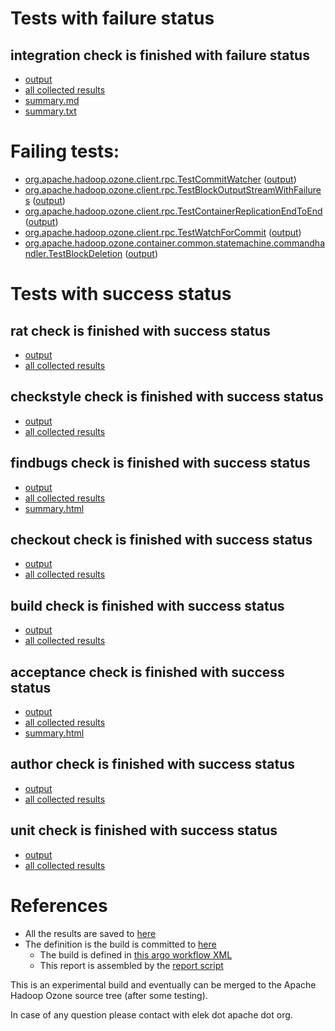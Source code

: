 # Tests with failure status

## integration check is finished with failure status

   * [output](https://raw.githubusercontent.com/elek/ozone-ci-q4/master/pr/pr-hdds-2071-8rz7p/integration/output.log)
   * [all collected results](https://github.com/elek/ozone-ci-q4/tree/master/pr/pr-hdds-2071-8rz7p/integration)
   * [summary.md](https://github.com/elek/ozone-ci-q4/tree/master/pr/pr-hdds-2071-8rz7p/integration/summary.md)
   * [summary.txt](https://github.com/elek/ozone-ci-q4/tree/master/pr/pr-hdds-2071-8rz7p/integration/summary.txt)

# Failing tests: 

 * [org.apache.hadoop.ozone.client.rpc.TestCommitWatcher](hadoop-ozone/integration-test/org.apache.hadoop.ozone.client.rpc.TestCommitWatcher.txt) ([output](hadoop-ozone/integration-test/org.apache.hadoop.ozone.client.rpc.TestCommitWatcher-output.txt))
 * [org.apache.hadoop.ozone.client.rpc.TestBlockOutputStreamWithFailures](hadoop-ozone/integration-test/org.apache.hadoop.ozone.client.rpc.TestBlockOutputStreamWithFailures.txt) ([output](hadoop-ozone/integration-test/org.apache.hadoop.ozone.client.rpc.TestBlockOutputStreamWithFailures-output.txt))
 * [org.apache.hadoop.ozone.client.rpc.TestContainerReplicationEndToEnd](hadoop-ozone/integration-test/org.apache.hadoop.ozone.client.rpc.TestContainerReplicationEndToEnd.txt) ([output](hadoop-ozone/integration-test/org.apache.hadoop.ozone.client.rpc.TestContainerReplicationEndToEnd-output.txt))
 * [org.apache.hadoop.ozone.client.rpc.TestWatchForCommit](hadoop-ozone/integration-test/org.apache.hadoop.ozone.client.rpc.TestWatchForCommit.txt) ([output](hadoop-ozone/integration-test/org.apache.hadoop.ozone.client.rpc.TestWatchForCommit-output.txt))
 * [org.apache.hadoop.ozone.container.common.statemachine.commandhandler.TestBlockDeletion](hadoop-ozone/integration-test/org.apache.hadoop.ozone.container.common.statemachine.commandhandler.TestBlockDeletion.txt) ([output](hadoop-ozone/integration-test/org.apache.hadoop.ozone.container.common.statemachine.commandhandler.TestBlockDeletion-output.txt))


# Tests with success status

## rat check is finished with success status

   * [output](https://raw.githubusercontent.com/elek/ozone-ci-q4/master/pr/pr-hdds-2071-8rz7p/rat/output.log)
   * [all collected results](https://github.com/elek/ozone-ci-q4/tree/master/pr/pr-hdds-2071-8rz7p/rat)


## checkstyle check is finished with success status

   * [output](https://raw.githubusercontent.com/elek/ozone-ci-q4/master/pr/pr-hdds-2071-8rz7p/checkstyle/output.log)
   * [all collected results](https://github.com/elek/ozone-ci-q4/tree/master/pr/pr-hdds-2071-8rz7p/checkstyle)


## findbugs check is finished with success status

   * [output](https://raw.githubusercontent.com/elek/ozone-ci-q4/master/pr/pr-hdds-2071-8rz7p/findbugs/output.log)
   * [all collected results](https://github.com/elek/ozone-ci-q4/tree/master/pr/pr-hdds-2071-8rz7p/findbugs)
   * [summary.html](https://elek.github.io/ozone-ci-q4/pr/pr-hdds-2071-8rz7p/findbugs/summary.html)


## checkout check is finished with success status

   * [output](https://raw.githubusercontent.com/elek/ozone-ci-q4/master/pr/pr-hdds-2071-8rz7p/checkout/output.log)
   * [all collected results](https://github.com/elek/ozone-ci-q4/tree/master/pr/pr-hdds-2071-8rz7p/checkout)


## build check is finished with success status

   * [output](https://raw.githubusercontent.com/elek/ozone-ci-q4/master/pr/pr-hdds-2071-8rz7p/build/output.log)
   * [all collected results](https://github.com/elek/ozone-ci-q4/tree/master/pr/pr-hdds-2071-8rz7p/build)


## acceptance check is finished with success status

   * [output](https://raw.githubusercontent.com/elek/ozone-ci-q4/master/pr/pr-hdds-2071-8rz7p/acceptance/output.log)
   * [all collected results](https://github.com/elek/ozone-ci-q4/tree/master/pr/pr-hdds-2071-8rz7p/acceptance)
   * [summary.html](https://elek.github.io/ozone-ci-q4/pr/pr-hdds-2071-8rz7p/acceptance/summary.html)


## author check is finished with success status

   * [output](https://raw.githubusercontent.com/elek/ozone-ci-q4/master/pr/pr-hdds-2071-8rz7p/author/output.log)
   * [all collected results](https://github.com/elek/ozone-ci-q4/tree/master/pr/pr-hdds-2071-8rz7p/author)


## unit check is finished with success status

   * [output](https://raw.githubusercontent.com/elek/ozone-ci-q4/master/pr/pr-hdds-2071-8rz7p/unit/output.log)
   * [all collected results](https://github.com/elek/ozone-ci-q4/tree/master/pr/pr-hdds-2071-8rz7p/unit)




# References

 * All the results are saved to [here](https://github.com/elek/ozone-ci-q4/tree/master/pr/pr-hdds-2071-8rz7p/)
 * The definition is the build is committed to [here](https://github.com/elek/argo-ozone)
    * The build is defined in [this argo workflow XML](https://github.com/elek/argo-ozone/blob/master/ozone-build.yaml)
    * This report is assembled by the [report script](https://github.com/elek/argo-ozone/blob/master/scripts/report.sh)

This is an experimental build and eventually can be merged to the Apache Hadoop Ozone source tree (after some testing).

In case of any question please contact with elek dot apache dot org.
